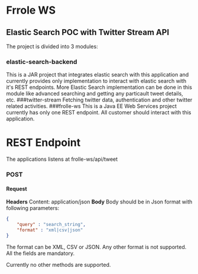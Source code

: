 # Frrole WS
## Elastic Search POC with Twitter Stream API

The project is divided into 3 modules:
### elastic-search-backend
This is a JAR project that integrates elastic search with this application and currently provides only implementation to interact with elastic search with it's REST endpoints. More Elastic Search implementation can be done in this module like advanced searching and getting any particault tweet details, etc.
###twitter-stream
Fetching twitter data, authentication and other twitter related activities.
###frolle-ws
This is a Java EE Web Services project currently has only one REST endpoint. All customer should interact with this application.

# REST Endpoint
The applications listens at frolle-ws/api/tweet

### POST

#### Request
**Headers**
Content: application/json
**Body**
Body should be in Json format with following parameters:
```json
{
	"query" : "search_string",
	"format" : "xml|csv|json"
}
```
The format can be XML, CSV or JSON. Any other format is not supported. All the fields are mandatory.

Currently no other methods are supported.